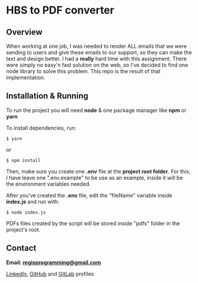 # HBS to PDF converter
  
## Overview 
 When working at one job, I was needed to render ALL emails that we were sending to users and
give these emails to our support, so they can make the text and design better. 
 I had a **really** hard time with this assignment. There were simply no easy'n fast solution on the web,
so I've decided to find one node library to solve this problem. 
 This repo is the result of that implementation.

## Installation & Running  
To run the project you will need **node** & one package manager like **npm** or **yarn**

To install dependencies, run:
```shell
$ yarn
```
or

```shell
$ npm install
```

Then, make sure you create one **.env** file at the **project root folder**. For this, I have leave one ".env.example" to be use as an example, inside it will be the environment variables needed.

After you've created the **.env** file, edit the "fileName" variable inside **index.js** and run with:
```shell
$ node index.js
```

PDFs files created by the script will be stored inside "pdfs" folder in the project's root.

## Contact
**Email: regisprogramming@gmail.com**


[LinkedIn](https://www.linkedin.com/in/regissfaria/), [GitHub](https://github.com/regisfaria) and [GitLab](https://gitlab.com/regisfaria) profiles


